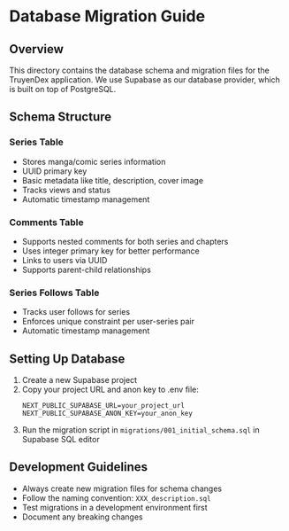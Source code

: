 # Database Migration Guide

## Overview

This directory contains the database schema and migration files for the TruyenDex application. We use Supabase as our database provider, which is built on top of PostgreSQL.

## Schema Structure

### Series Table

- Stores manga/comic series information
- UUID primary key
- Basic metadata like title, description, cover image
- Tracks views and status
- Automatic timestamp management

### Comments Table

- Supports nested comments for both series and chapters
- Uses integer primary key for better performance
- Links to users via UUID
- Supports parent-child relationships

### Series Follows Table

- Tracks user follows for series
- Enforces unique constraint per user-series pair
- Automatic timestamp management

## Setting Up Database

1. Create a new Supabase project
2. Copy your project URL and anon key to .env file:
   ```env
   NEXT_PUBLIC_SUPABASE_URL=your_project_url
   NEXT_PUBLIC_SUPABASE_ANON_KEY=your_anon_key
   ```
3. Run the migration script in `migrations/001_initial_schema.sql` in Supabase SQL editor

## Development Guidelines

- Always create new migration files for schema changes
- Follow the naming convention: `XXX_description.sql`
- Test migrations in a development environment first
- Document any breaking changes
